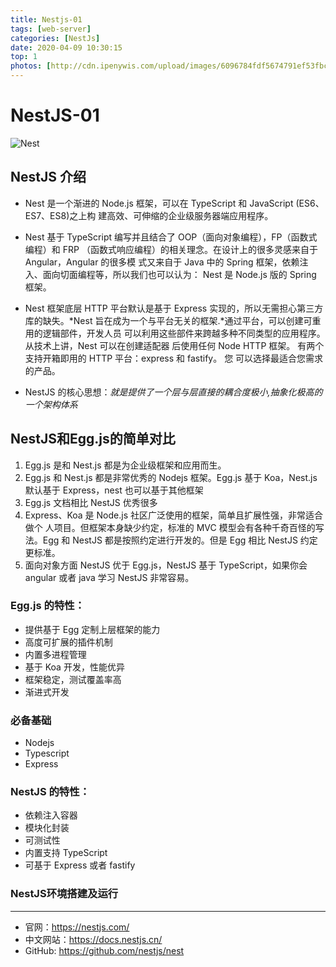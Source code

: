 ```yaml
---
title: Nestjs-01
tags: [web-server]
categories: [NestJs]
date: 2020-04-09 10:30:15
top: 1
photos: [http://cdn.ipenywis.com/upload/images/6096784fdf5674791ef53fbcbe892746.png]
---
```

# NestJS-01
![Nest](http://cdn.ipenywis.com/upload/images/6096784fdf5674791ef53fbcbe892746.png)
## NestJS 介绍
* Nest 是一个渐进的 Node.js 框架，可以在 TypeScript 和 JavaScript (ES6、ES7、ES8)之上构 建高效、可伸缩的企业级服务器端应用程序。
* Nest 基于 TypeScript 编写并且结合了 OOP（面向对象编程），FP（函数式编程）和 FRP （函数式响应编程）的相关理念。在设计上的很多灵感来自于 Angular，Angular 的很多模 式又来自于 Java 中的 Spring 框架，依赖注入、面向切面编程等，所以我们也可以认为： Nest 是 Node.js 版的 Spring 框架。

* Nest 框架底层 HTTP 平台默认是基于 Express 实现的，所以无需担心第三方库的缺失。*Nest 旨在成为一个与平台无关的框架.*通过平台，可以创建可重用的逻辑部件，开发人员
可以利用这些部件来跨越多种不同类型的应用程序。 从技术上讲，Nest 可以在创建适配器 后使用任何 Node HTTP 框架。 有两个支持开箱即用的 HTTP 平台：express 和 fastify。 您 可以选择最适合您需求的产品。

* NestJS 的核心思想：*就是提供了一个层与层直接的耦合度极小,抽象化极高的一个架构体系*
## NestJS和Egg.js的简单对比
1. Egg.js 是和 Nest.js 都是为企业级框架和应用而生。 
2. Egg.js 和 Nest.js 都是非常优秀的 Nodejs 框架。Egg.js 基于 Koa，Nest.js 默认基于 Express，nest 也可以基于其他框架 
3. Egg.js 文档相比 NestJS 优秀很多 
4. Express、Koa 是 Node.js 社区广泛使用的框架，简单且扩展性强，非常适合做个 人项目。但框架本身缺少约定，标准的 MVC 模型会有各种千奇百怪的写法。Egg 和 NestJS 都是按照约定进行开发的。但是 Egg 相比 NestJS 约定更标准。 
5. 面向对象方面 NestJS 优于 Egg.js，NestJS 基于 TypeScript，如果你会 angular 或者 java 学习 NestJS 非常容易。
   
### Egg.js 的特性： 
* 提供基于 Egg 定制上层框架的能力
* 高度可扩展的插件机制 
* 内置多进程管理 
* 基于 Koa 开发，性能优异 
* 框架稳定，测试覆盖率高 
* 渐进式开发
### 必备基础
* Nodejs
* Typescript
* Express
### NestJS 的特性： 
* 依赖注入容器 
* 模块化封装 
* 可测试性 
* 内置支持 TypeScript 
* 可基于 Express 或者 fastify
### NestJS环境搭建及运行

***
* 官网：https://nestjs.com/ 
* 中文网站：https://docs.nestjs.cn/ 
* GitHub: https://github.com/nestjs/nest

